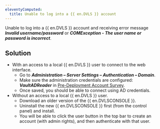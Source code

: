 ```yaml
---
eleventyComputed:
  title: Unable to log into a {{ en.DVLS }} account
---
```

Unable to log into a {{ en.DVLS }} account and receiving error message ***Invalid username/password*** or ***COMException - The user name or password is incorrect***.

## Solution

* With an access to a local {{ en.DVLS }} user to connect to the web interface.
    * Go to ***Administration – Server Settings – Authentication – Domain***.
    * Make sure the administration credentials are configured: ***VaultADReader*** in [Pre-Deployment Account Survey](/server/kb/knowledge-base/pre-deployment-account-survey/).
    * Once saved, you should be able to connect using AD credentials.
* Without an access to a local {{ en.DVLS }} user.
    * Download an older version of the {{ en.DVLSCONSOLE }}.
    * Uninstall the new {{ en.DVLSCONSOLE }} first (from the control panel) and install.
    * You will be able to click the user button in the top bar to create an account (with admin rights), and then authenticate with that user.
